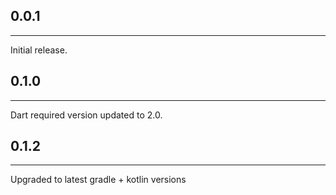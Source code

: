 ## 0.0.1
___
Initial release.

## 0.1.0
___
Dart required version updated to 2.0.

## 0.1.2
___
Upgraded to latest gradle + kotlin versions
